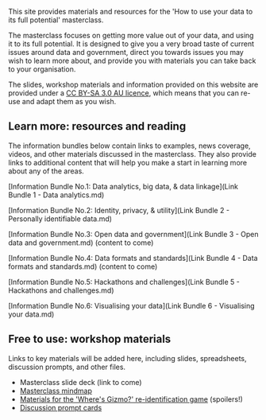 This site provides materials and resources for the 'How to use your data to its full potential' masterclass.

The masterclass focuses on getting more value out of your data, and using it to its full potential.  It is designed to give you a very broad taste of current issues around data and government, direct you towards issues you may wish to learn more about, and provide you with materials you can take back to your organisation.

The slides, workshop materials and information provided on this website are provided under a [CC BY-SA 3.0 AU licence](https://creativecommons.org/licenses/by-sa/3.0/au/), which means that you can re-use and adapt them as you wish.

## Learn more: resources and reading

The information bundles below contain links to examples, news coverage,  videos, and other materials discussed in the masterclass.  They also provide links to additional content that will help you make a start in learning more about any of the areas.

[Information Bundle No.1: Data analytics, big data, & data linkage](Link Bundle 1 - Data analytics.md)

[Information Bundle No.2: Identity, privacy, & utility](Link Bundle 2 - Personally identifiable data.md)

[Information Bundle No.3: Open data and government](Link Bundle 3 - Open data and government.md) (content to come)

[Information Bundle No.4: Data formats and standards](Link Bundle 4 - Data formats and standards.md) (content to come)

[Information Bundle No.5: Hackathons and challenges](Link Bundle 5 - Hackathons and challenges.md)

[Information Bundle No.6: Visualising your data](Link Bundle 6 - Visualising your data.md)

## Free to use: workshop materials

Links to key materials will be added here, including slides, spreadsheets, discussion prompts, and other files.

* Masterclass slide deck (link to come)
* [Masterclass mindmap](https://drive.google.com/file/d/0B6VUYS_DQuL4a3dzeFAtajRYQlU/view?usp=sharing)
* [Materials for the 'Where's Gizmo?' re-identification game](https://docs.google.com/spreadsheets/d/1L4k0v4cKlq_xQkIY_9ExDRL6xr4gVFILRB7Bp2aEtxw/edit?usp=sharing) (spoilers!)
* [Discussion prompt cards](https://drive.google.com/file/d/0B6VUYS_DQuL4andmVzZJbHhZNHM/view?usp=sharing)
